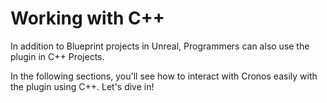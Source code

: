# Working with C++

In addition to Blueprint projects in Unreal, Programmers can also use the plugin in C++ Projects.

In the following sections, you'll see how to interact with Cronos easily with the plugin using C++. Let's dive in!
